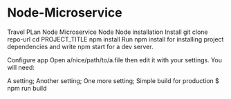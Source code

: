 # Node-Microservice

Travel PLan Node Microservice
Node
Node installation
Install
git clone repo-url
cd PROJECT_TITLE
npm install
Run npm install  for installing project dependencies and write npm start for a dev server.

Configure app
Open a/nice/path/to/a.file then edit it with your settings. You will need:

A setting;
Another setting;
One more setting;
Simple build for production
$ npm run build
